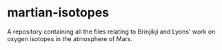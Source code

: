 # martian-isotopes
A repository containing all the files relating to Brinjikji and Lyons' work on oxygen isotopes in the atmosphere of Mars.
